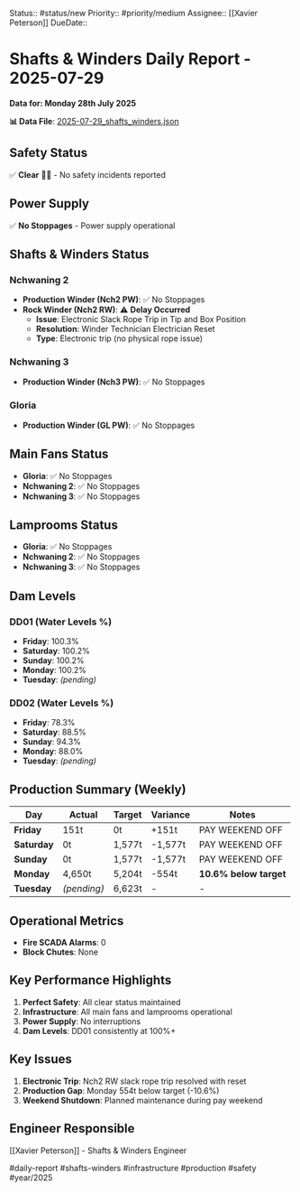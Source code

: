 Status:: #status/new
Priority:: #priority/medium
Assignee:: [[Xavier Peterson]]
DueDate::

# Shafts & Winders Daily Report - 2025-07-29
**Data for: Monday 28th July 2025**

**📊 Data File**: [2025-07-29_shafts_winders.json](data/2025-07-29_shafts_winders.json)

## Safety Status
✅ **Clear** 🙏🏽 - No safety incidents reported

## Power Supply
✅ **No Stoppages** - Power supply operational

## Shafts & Winders Status

### Nchwaning 2
- **Production Winder (Nch2 PW)**: ✅ No Stoppages
- **Rock Winder (Nch2 RW)**: ⚠️ **Delay Occurred**
  - **Issue**: Electronic Slack Rope Trip in Tip and Box Position
  - **Resolution**: Winder Technician Electrician Reset
  - **Type**: Electronic trip (no physical rope issue)

### Nchwaning 3
- **Production Winder (Nch3 PW)**: ✅ No Stoppages

### Gloria
- **Production Winder (GL PW)**: ✅ No Stoppages

## Main Fans Status
- **Gloria**: ✅ No Stoppages
- **Nchwaning 2**: ✅ No Stoppages  
- **Nchwaning 3**: ✅ No Stoppages

## Lamprooms Status
- **Gloria**: ✅ No Stoppages
- **Nchwaning 2**: ✅ No Stoppages
- **Nchwaning 3**: ✅ No Stoppages

## Dam Levels

### DD01 (Water Levels %)
- **Friday**: 100.3%
- **Saturday**: 100.2%
- **Sunday**: 100.2% 
- **Monday**: 100.2%
- **Tuesday**: _(pending)_

### DD02 (Water Levels %)
- **Friday**: 78.3%
- **Saturday**: 88.5%
- **Sunday**: 94.3%
- **Monday**: 88.0%
- **Tuesday**: _(pending)_

## Production Summary (Weekly)

| Day | Actual | Target | Variance | Notes |
|-----|--------|---------|----------|-------|
| **Friday** | 151t | 0t | +151t | PAY WEEKEND OFF |
| **Saturday** | 0t | 1,577t | -1,577t | PAY WEEKEND OFF |
| **Sunday** | 0t | 1,577t | -1,577t | PAY WEEKEND OFF |
| **Monday** | 4,650t | 5,204t | -554t | **10.6% below target** |
| **Tuesday** | _(pending)_ | 6,623t | - | - |

## Operational Metrics
- **Fire SCADA Alarms**: 0
- **Block Chutes**: None

## Key Performance Highlights
1. **Perfect Safety**: All clear status maintained
2. **Infrastructure**: All main fans and lamprooms operational
3. **Power Supply**: No interruptions
4. **Dam Levels**: DD01 consistently at 100%+

## Key Issues
1. **Electronic Trip**: Nch2 RW slack rope trip resolved with reset
2. **Production Gap**: Monday 554t below target (-10.6%)
3. **Weekend Shutdown**: Planned maintenance during pay weekend

## Engineer Responsible  
[[Xavier Peterson]] - Shafts & Winders Engineer

#daily-report #shafts-winders #infrastructure #production #safety #year/2025